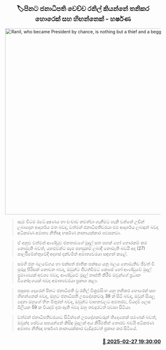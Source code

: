 <p align='center'><b><h2 align='center' title='Ranil, who became President by chance, is nothing but a thief and a beggar - Harshana'>🏷පිනට ජනාධිපති වෙච්ච රනිල් කියන්නේ තනිකර හොරෙක් සහ හිඟන්නෙක් - හර්ෂණ</h2></b></p>
<p align='center'><img src='https://helakuru.sgp1.cdn.digitaloceanspaces.com/esana/images/lib/harshana-nanayakkara-parliment-budget.jpg' width='600' alt='Ranil, who became President by chance, is nothing but a thief and a beggar - Harshana'></p>

> සෑම විටම රටේ දූෂණය හා චංචාව නවත්වා ගැනීමට හැකි වන්නේ උඩින් ලබාදෙන ආදර්ශය මත බවද, වත්මන් ජනාධිපතිවරයා එම ආදර්ශය ලබාදුන් බවද අධිකරණ අමාත්‍ය නීතීඥ හර්ෂණ නානායක්කාර පවසනවා.

> ඒ අනුව වත්මන් ආණ්ඩුව ජනතාවගේ මුදල් සත පහක් හෝ හොරකම් කර නොමැති බවත්, යහළුවන්ට සැප පහසුකම් ලබාදී නොමැති බවයි අද (27) පාර්ලිමේන්තුවේදී අදහස් දක්වමින් අමාත්‍යවරයා සඳහන් කළේ.

> සමගි ජන බලවේගය හා එක්සත් ජාතික පක්ෂය යනු බලය නොමැතිව ජීවත් වී පුරුදු පිරිසක් නොවන බවද, ඔවුන්ට ජීවත්වීමට කෙසේ හෝ ආණ්ඩුවේ මුදල් ප්‍රමාණයක් අවශ්‍ය බවද, ආණ්ඩුවේ මුදල් නාස්ති කිරීම ඔවුන්ගේ ප්‍රධාන විනෝදාංශයක් බවද අමාත්‍යවරයා ප්‍රකාශ කළා.

> පසුපස දොරෙන් පිනට ජනාධිපති වූ රනිල් වික්‍රමසිංහ යනු තනිකර හොරෙක් සහ හිඟන්නෙක් බවද, ඔහුට ජනාධිපති උපදේශකවරු 39 ක් සිටි බවද, ඔවුන් සියලු දෙනා ඔහුගේ හිත මිතුරන් බවද, ඔවුන්ට වාහනවලට අමතරව, වියදම් ලෙස මිලියන 59 ක වියදම් දරා ඇති බවද ඔහු තවදුරටත් පවසා සිටියා.

> වත්මන් ජනාධිපතිවරයාට සිටින්නේ උපදේශකවරුන් තිදෙනෙක් පමණක් බවත්, ඔවුන්ද සේවය සපයන්නේ කිසිඳු මුදලක් අය කිරීමකින් තොරව බවයි අධිකරණ අමාත්‍ය නීතීඥ හර්ෂණ නානායක්කාර වැඩිදුරටත් ප්‍රකාශ කර සිටියේ.



<h3 align='right'><a href='https://www.helakuru.lk/esana/p/107876/'>📅 2025-02-27 19:30:00</a></h3>
